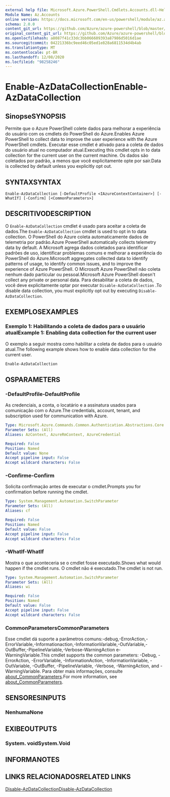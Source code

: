 ```yaml
---
external help file: Microsoft.Azure.PowerShell.Cmdlets.Accounts.dll-Help.xml
Module Name: Az.Accounts
online version: https://docs.microsoft.com/en-us/powershell/module/az.accounts/enable-azdatacollection
schema: 2.0.0
content_git_url: https://github.com/Azure/azure-powershell/blob/master/src/Accounts/Accounts/help/Enable-AzDataCollection.md
original_content_git_url: https://github.com/Azure/azure-powershell/blob/master/src/Accounts/Accounts/help/Enable-AzDataCollection.md
ms.openlocfilehash: a8087f41c33dc3bb066609393a87986d5016d1ae
ms.sourcegitcommit: 04221336bc9eed46c05ed1e828a6811534d4b4ab
ms.translationtype: MT
ms.contentlocale: pt-BR
ms.lasthandoff: 12/08/2020
ms.locfileid: "98258246"
---
```

# <span data-ttu-id="ee4c2-101">Enable-AzDataCollection</span><span class="sxs-lookup"><span data-stu-id="ee4c2-101">Enable-AzDataCollection</span></span>

## <span data-ttu-id="ee4c2-102">Sinopse</span><span class="sxs-lookup"><span data-stu-id="ee4c2-102">SYNOPSIS</span></span>
<span data-ttu-id="ee4c2-103">Permite que o Azure PowerShell colete dados para melhorar a experiência do usuário com os cmdlets do PowerShell do Azure.</span><span class="sxs-lookup"><span data-stu-id="ee4c2-103">Enables Azure PowerShell to collect data to improve the user experience with the Azure PowerShell cmdlets.</span></span> <span data-ttu-id="ee4c2-104">Executar esse cmdlet é ativado para a coleta de dados do usuário atual no computador atual.</span><span class="sxs-lookup"><span data-stu-id="ee4c2-104">Executing this cmdlet opts in to data collection for the current user on the current machine.</span></span> <span data-ttu-id="ee4c2-105">Os dados são coletados por padrão, a menos que você explicitamente opte por sair.</span><span class="sxs-lookup"><span data-stu-id="ee4c2-105">Data is collected by default unless you explicitly opt out.</span></span>

## <span data-ttu-id="ee4c2-106">SYNTAX</span><span class="sxs-lookup"><span data-stu-id="ee4c2-106">SYNTAX</span></span>

```
Enable-AzDataCollection [-DefaultProfile <IAzureContextContainer>] [-WhatIf] [-Confirm] [<CommonParameters>]
```

## <span data-ttu-id="ee4c2-107">DESCRITIVO</span><span class="sxs-lookup"><span data-stu-id="ee4c2-107">DESCRIPTION</span></span>

<span data-ttu-id="ee4c2-108">O `Enable-AzDataCollection` cmdlet é usado para aceitar a coleta de dados.</span><span class="sxs-lookup"><span data-stu-id="ee4c2-108">The `Enable-AzDataCollection` cmdlet is used to opt in to data collection.</span></span> <span data-ttu-id="ee4c2-109">O PowerShell do Azure coleta automaticamente dados de telemetria por padrão.</span><span class="sxs-lookup"><span data-stu-id="ee4c2-109">Azure PowerShell automatically collects telemetry data by default.</span></span> <span data-ttu-id="ee4c2-110">A Microsoft agrega dados coletados para identificar padrões de uso, identificar problemas comuns e melhorar a experiência do PowerShell do Azure.</span><span class="sxs-lookup"><span data-stu-id="ee4c2-110">Microsoft aggregates collected data to identify patterns of usage, to identify common issues, and to improve the experience of Azure PowerShell.</span></span>
<span data-ttu-id="ee4c2-111">O Microsoft Azure PowerShell não coleta nenhum dado particular ou pessoal.</span><span class="sxs-lookup"><span data-stu-id="ee4c2-111">Microsoft Azure PowerShell doesn't collect any private or personal data.</span></span> <span data-ttu-id="ee4c2-112">Para desabilitar a coleta de dados, você deve explicitamente optar por executar `Disable-AzDataCollection` .</span><span class="sxs-lookup"><span data-stu-id="ee4c2-112">To disable data collection, you must explicitly opt out by executing `Disable-AzDataCollection`.</span></span>

## <span data-ttu-id="ee4c2-113">EXEMPLOS</span><span class="sxs-lookup"><span data-stu-id="ee4c2-113">EXAMPLES</span></span>

### <span data-ttu-id="ee4c2-114">Exemplo 1: Habilitando a coleta de dados para o usuário atual</span><span class="sxs-lookup"><span data-stu-id="ee4c2-114">Example 1: Enabling data collection for the current user</span></span>

<span data-ttu-id="ee4c2-115">O exemplo a seguir mostra como habilitar a coleta de dados para o usuário atual.</span><span class="sxs-lookup"><span data-stu-id="ee4c2-115">The following example shows how to enable data collection for the current user.</span></span>

```powershell
Enable-AzDataCollection
```

## <span data-ttu-id="ee4c2-116">OS</span><span class="sxs-lookup"><span data-stu-id="ee4c2-116">PARAMETERS</span></span>

### <span data-ttu-id="ee4c2-117">-DefaultProfile</span><span class="sxs-lookup"><span data-stu-id="ee4c2-117">-DefaultProfile</span></span>

<span data-ttu-id="ee4c2-118">As credenciais, a conta, o locatário e a assinatura usados para comunicação com o Azure.</span><span class="sxs-lookup"><span data-stu-id="ee4c2-118">The credentials, account, tenant, and subscription used for communication with Azure.</span></span>

```yaml
Type: Microsoft.Azure.Commands.Common.Authentication.Abstractions.Core.IAzureContextContainer
Parameter Sets: (All)
Aliases: AzContext, AzureRmContext, AzureCredential

Required: False
Position: Named
Default value: None
Accept pipeline input: False
Accept wildcard characters: False
```

### <span data-ttu-id="ee4c2-119">-Confirme</span><span class="sxs-lookup"><span data-stu-id="ee4c2-119">-Confirm</span></span>

<span data-ttu-id="ee4c2-120">Solicita confirmação antes de executar o cmdlet.</span><span class="sxs-lookup"><span data-stu-id="ee4c2-120">Prompts you for confirmation before running the cmdlet.</span></span>

```yaml
Type: System.Management.Automation.SwitchParameter
Parameter Sets: (All)
Aliases: cf

Required: False
Position: Named
Default value: False
Accept pipeline input: False
Accept wildcard characters: False
```

### <span data-ttu-id="ee4c2-121">-WhatIf</span><span class="sxs-lookup"><span data-stu-id="ee4c2-121">-WhatIf</span></span>

<span data-ttu-id="ee4c2-122">Mostra o que aconteceria se o cmdlet fosse executado.</span><span class="sxs-lookup"><span data-stu-id="ee4c2-122">Shows what would happen if the cmdlet runs.</span></span> <span data-ttu-id="ee4c2-123">O cmdlet não é executado.</span><span class="sxs-lookup"><span data-stu-id="ee4c2-123">The cmdlet is not run.</span></span>

```yaml
Type: System.Management.Automation.SwitchParameter
Parameter Sets: (All)
Aliases: wi

Required: False
Position: Named
Default value: False
Accept pipeline input: False
Accept wildcard characters: False
```

### <span data-ttu-id="ee4c2-124">CommonParameters</span><span class="sxs-lookup"><span data-stu-id="ee4c2-124">CommonParameters</span></span>

<span data-ttu-id="ee4c2-125">Esse cmdlet dá suporte a parâmetros comuns:-debug,-ErrorAction,-ErrorVariable,-Informationaction,-InformationVariable,-OutVariable,-OutBuffer,-PipelineVariable,-Verbose-WarningAction e-WarningVariable.</span><span class="sxs-lookup"><span data-stu-id="ee4c2-125">This cmdlet supports the common parameters: -Debug, -ErrorAction, -ErrorVariable, -InformationAction, -InformationVariable, -OutVariable, -OutBuffer, -PipelineVariable, -Verbose, -WarningAction, and -WarningVariable.</span></span> <span data-ttu-id="ee4c2-126">Para obter mais informações, consulte [about_CommonParameters](/powershell/module/microsoft.powershell.core/about/about_commonparameters).</span><span class="sxs-lookup"><span data-stu-id="ee4c2-126">For more information, see [about_CommonParameters](/powershell/module/microsoft.powershell.core/about/about_commonparameters).</span></span>

## <span data-ttu-id="ee4c2-127">SENSORES</span><span class="sxs-lookup"><span data-stu-id="ee4c2-127">INPUTS</span></span>

### <span data-ttu-id="ee4c2-128">Nenhuma</span><span class="sxs-lookup"><span data-stu-id="ee4c2-128">None</span></span>

## <span data-ttu-id="ee4c2-129">EXIBE</span><span class="sxs-lookup"><span data-stu-id="ee4c2-129">OUTPUTS</span></span>

### <span data-ttu-id="ee4c2-130">System. void</span><span class="sxs-lookup"><span data-stu-id="ee4c2-130">System.Void</span></span>

## <span data-ttu-id="ee4c2-131">INFORMA</span><span class="sxs-lookup"><span data-stu-id="ee4c2-131">NOTES</span></span>

## <span data-ttu-id="ee4c2-132">LINKS RELACIONADOS</span><span class="sxs-lookup"><span data-stu-id="ee4c2-132">RELATED LINKS</span></span>

[<span data-ttu-id="ee4c2-133">Disable-AzDataCollection</span><span class="sxs-lookup"><span data-stu-id="ee4c2-133">Disable-AzDataCollection</span></span>](./Disable-AzDataCollection.md)
